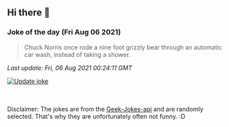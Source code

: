 ## Hi there 👋

### Joke of the day (Fri Aug 06 2021)
<!-- joke -->
>Chuck Norris once rode a nine foot grizzly bear through an automatic car wash, instead of taking a shower.
<!-- /joke -->

*Last update: Fri, 06 Aug 2021 00:24:11 GMT*

[![Update joke](https://github.com/nclskfm/nclskfm/actions/workflows/joke.yml/badge.svg)](https://github.com/nclskfm/nclskfm/actions/workflows/joke.yml)

<br><br>
Disclaimer: The jokes are from the [Geek-Jokes-api](https://github.com/sameerkumar18/geek-joke-api) and are randomly selected. That's why they are unfortunately often not funny. :D
